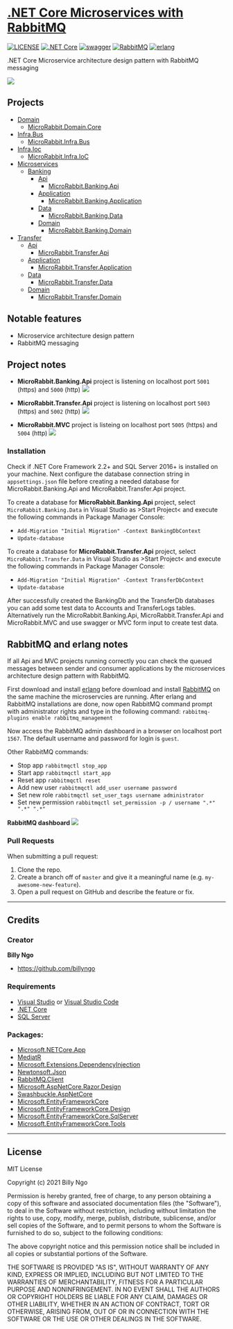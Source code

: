 # [.NET Core Microservices with RabbitMQ](https://github.com/BillyNgo/MicroRabbit)

[![LICENSE](https://img.shields.io/badge/license-MIT-lightgrey.svg)](https://raw.githubusercontent.com/dpedwards/dotnet-core-blockchain-advanced/master/LICENSE)
[![.NET Core](https://img.shields.io/badge/dotnet%20core-%3E%3D%202.2-blue.svg)](https://dotnet.microsoft.com/download)
[![swagger](https://img.shields.io/badge/swagger-lightgreen.svg)](https://rubygems.org/gems/minimal-mistakes-jekyll)
[![RabbitMQ](https://img.shields.io/badge/RabbitMQ-orange.svg)](https://www.rabbitmq.com/download.html)
[![erlang](https://img.shields.io/badge/erlang-purple.svg)](https://www.erlang.org/downloads)

.NET Core Microservice architecture design pattern with RabbitMQ messaging

![](MicroRabbit/images/.NET_Core_Microservices_(RabbitMQ_EventBus).png)

## Projects

 * [Domain](https://github.com/BillyNgo/MicroRabbit/tree/master/MicroRabbit/Domain)
   * [MicroRabbit.Domain.Core](https://github.com/BillyNgo/MicroRabbit/tree/master/MicroRabbit/Domain/MicroRabbit.Domain.Core)
 * [Infra.Bus](https://github.com/BillyNgo/MicroRabbit/tree/master/MicroRabbit/Infra.Bus)
   * [MicroRabbit.Infra.Bus](https://github.com/BillyNgo/MicroRabbit/tree/master/MicroRabbit/Infra.Bus/MicroRabbit.Infra.Bus)
 * [Infra.Ioc](https://github.com/BillyNgo/MicroRabbit/tree/master/MicroRabbit/Infra.Ioc)
   * [MicroRabbit.Infra.IoC](https://github.com/BillyNgo/MicroRabbit/tree/master/MicroRabbit/MicroRabbit.Infra.IoC)
 * [Microservices](https://github.com/BillyNgo/MicroRabbit/tree/master/MicroRabbit/MicroServices)
   * [Banking](https://github.com/BillyNgo/MicroRabbit/tree/master/MicroRabbit/MicroServices/Banking)
     * [Api](https://github.com/BillyNgo/MicroRabbit/tree/master/MicroRabbit/MicroServices/Banking/Api)
       * [MicroRabbit.Banking.Api](https://github.com/BillyNgo/MicroRabbit/tree/master/MicroRabbit/MicroServices/Banking/Api/MicroRabbit.Banking.Api)
     * [Application](https://github.com/BillyNgo/MicroRabbit/tree/master/MicroRabbit/MicroServices/Banking/Application)
       * [MicroRabbit.Banking.Application](https://github.com/BillyNgo/MicroRabbit/tree/master/MicroRabbit/Microservices/Banking/Application/MicroRabbit.Banking.Application)
     * [Data](https://github.com/BillyNgo/MicroRabbit/tree/master/MicroRabbit/MicroServices/Banking/Data)
       * [MicroRabbit.Banking.Data](https://github.com/BillyNgo/MicroRabbit/tree/master/MicroRabbit/MicroServices/Banking/Data/MicroRabbit.Banking.Data)
     * [Domain](https://github.com/BillyNgo/MicroRabbit/tree/master/MicroRabbit/MicroServices/Banking/Domain)
       * [MicroRabbit.Banking.Domain](https://github.com/BillyNgo/MicroRabbit/tree/master/MicroRabbit/MicroServices/Banking/Domain/MicroRabbit.Banking.Domain)
  * [Transfer](https://github.com/BillyNgo/MicroRabbit/tree/master/MicroRabbit/MicroServices/Transfer)
     * [Api](https://github.com/BillyNgo/MicroRabbit/tree/master/MicroRabbit/MicroServices/Transfer/Api)
       * [MicroRabbit.Transfer.Api](https://github.com/BillyNgo/MicroRabbit/tree/master/MicroRabbit/MicroServices/Transfer/Api/MicroRabbit.Transfer.Api)
     * [Application](https://github.com/BillyNgo/MicroRabbit/tree/master/MicroRabbit/MicroServices/Transfer/Application)
       * [MicroRabbit.Transfer.Application](https://github.com/BillyNgo/MicroRabbit/tree/master/MicroRabbit/MicroServices/Transfer/Application/MicroRabbit.Transfer.Application)
     * [Data](https://github.com/BillyNgo/MicroRabbit/tree/master/MicroRabbit/MicroServices/Transfer/Data)
       * [MicroRabbit.Transfer.Data](https://github.com/BillyNgo/MicroRabbit/tree/master/MicroRabbit/MicroServices/Transfer/Data/MicroRabbit.Transfer.Data)
     * [Domain](https://github.com/BillyNgo/MicroRabbit/tree/master/MicroRabbit/MicroServices/Transfer/Domain)
       * [MicroRabbit.Transfer.Domain](https://github.com/BillyNgo/MicroRabbit/tree/master/MicroRabbit/MicroServices/Banking/Domain/MicroRabbit.Transfer.Domain)


## Notable features

- Microservice architecture design pattern
- RabbitMQ messaging

## Project notes

- **MicroRabbit.Banking.Api** project is listening on localhost port `5001` (https) and `5000` (http)
![](MicroRabbit/images/Banking_Microservice_Swagger_UI.png)

- **MicroRabbit.Transfer.Api** project is listening on localhost port `5003` (https) and `5002` (http)
![](MicroRabbit/images/Transfer_Microservice_Swagger_UI.png)

- **MicroRabbit.MVC** project is listeing on localhost port `5005` (https) and `5004` (http)
![](MicroRabbit/images/Banking_Microservice_MVC.png)

### Installation

Check if .NET Core Framework 2.2+ and SQL Server 2016+ is installed on your machine. Next configure the database connection string in `appsettings.json` file before creating a needed database for MicroRabbit.Banking.Api and MicroRabbit.Transfer.Api project. 

To create a database for **MicroRabbit.Banking.Api** project, select `MicroRabbit.Banking.Data` in Visual Studio as >Start Project< and execute the following commands in Package Manager Console:
- `Add-Migration "Initial Migration" -Context BankingDbContext`
- `Update-database`

To create a database for **MicroRabbit.Transfer.Api** project, select `MicroRabbit.Transfer.Data` in Visual Studio as >Start Project< and execute the following commands in Package Manager Console:
- `Add-Migration "Initial Migration" -Context TransferDbContext`
- `Update-database`

After successfully created the BankingDb and the TransferDb databases you can add some test data to Accounts and TransferLogs tables. Alternatively run the MicroRabbit.Banking.Api, MicroRabbit.Transfer.Api and MicroRabbit.MVC and use swagger or MVC form input to create test data. 

## RabbitMQ and erlang notes

If all Api and MVC projects running correctly you can check the queued messages between sender and consumer applications by the microservices architecture design pattern with RabbitMQ.

First download and install [erlang](https://www.erlang.org/downloads) before download and install [RabbitMQ](https://www.rabbitmq.com/download.html) on the same machine the microservcies are running. After erlang and RabbitMQ installations are done, now open RabbitMQ command prompt with administrator rights and type in the following command:
`rabbitmq-plugins enable rabbitmq_management`

Now access the RabbitMQ admin dashboard in a browser on localhost port `1567`. The default username and password for login is `guest`.

Other RabbitMQ commands:
- Stop app `rabbitmqctl stop_app` 
- Start app `rabbitmqctl start_app`
- Reset app  `rabbitmqctl reset`
- Add new user `rabbitmqctl add_user username password`
- Set new role `rabbitmqctl set_user_tags username administrator`
- Set new permission `rabbitmqctl set_permission -p / username ".*" ".*" ".*"`

**RabbitMQ dashboard**
![](MicroRabbit/images/Overview_RabbitMQ%20Management.png)

### Pull Requests

When submitting a pull request:

1. Clone the repo.
2. Create a branch off of `master` and give it a meaningful name (e.g. `my-awesome-new-feature`).
3. Open a pull request on GitHub and describe the feature or fix.

---

## Credits

### Creator

**Billy Ngo**

- <https://github.com/billyngo>

### Requirements

- [Visual Studio](https://visualstudio.microsoft.com/de/vs/) or [Visual Studio Code](https://code.visualstudio.com/)
- [.NET Core](https://dotnet.microsoft.com/download)
- [SQL Server](https://www.microsoft.com/de-de/sql-server/sql-server-downloads)

### Packages:

- [Microsoft.NETCore.App](https://dotnet.microsoft.com/)
- [MediatR](https://github.com/jbogard/MediatR)
- [Microsoft.Extensions.DependencyInjection](https://dotnet.microsoft.com/apps/aspnet)
- [Newtonsoft.Json](https://www.newtonsoft.com/json)
- [RabbitMQ.Client](https://www.rabbitmq.com/dotnet.html)
- [Microsoft.AspNetCore.Razor.Design](https://dotnet.microsoft.com/apps/aspnet)
- [Swashbuckle.AspNetCore](https://github.com/domaindrivendev/Swashbuckle.AspNetCore)
- [Microsoft.EntityFrameworkCore](https://docs.microsoft.com/de-de/ef/core/)
- [Microsoft.EntityFrameworkCore.Design](https://docs.microsoft.com/de-de/ef/core/)
- [Microsoft.EntityFrameworkCore.SqlServer](https://docs.microsoft.com/de-de/ef/core/)
- [Microsoft.EntityFrameworkCore.Tools](https://docs.microsoft.com/de-de/ef/core/)

---

## License

MIT License

Copyright (c) 2021 Billy Ngo

Permission is hereby granted, free of charge, to any person obtaining a copy
of this software and associated documentation files (the "Software"), to deal
in the Software without restriction, including without limitation the rights
to use, copy, modify, merge, publish, distribute, sublicense, and/or sell
copies of the Software, and to permit persons to whom the Software is
furnished to do so, subject to the following conditions:

The above copyright notice and this permission notice shall be included in all
copies or substantial portions of the Software.

THE SOFTWARE IS PROVIDED "AS IS", WITHOUT WARRANTY OF ANY KIND, EXPRESS OR
IMPLIED, INCLUDING BUT NOT LIMITED TO THE WARRANTIES OF MERCHANTABILITY,
FITNESS FOR A PARTICULAR PURPOSE AND NONINFRINGEMENT. IN NO EVENT SHALL THE
AUTHORS OR COPYRIGHT HOLDERS BE LIABLE FOR ANY CLAIM, DAMAGES OR OTHER
LIABILITY, WHETHER IN AN ACTION OF CONTRACT, TORT OR OTHERWISE, ARISING FROM,
OUT OF OR IN CONNECTION WITH THE SOFTWARE OR THE USE OR OTHER DEALINGS IN THE
SOFTWARE.

